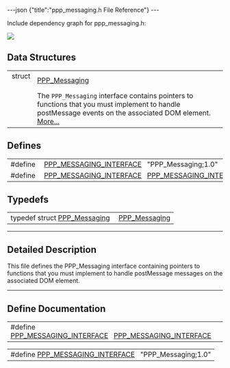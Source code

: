 ---json {"title":"ppp\_messaging.h File Reference"} ---

Include dependency graph for ppp\_messaging.h:

![](/docs/native-client/pepper_stable/c/ppp__messaging_8h__incl.png)

Data Structures
---------------

<table><tbody><tr class="odd"><td style="text-align: right;">struct  </td><td><a href="/docs/native-client/pepper_stable/c/struct_p_p_p___messaging__1__0/" class="el">PPP_Messaging</a></td></tr><tr class="even"><td style="text-align: right;"> </td><td>The <code>PPP_Messaging</code> interface contains pointers to functions that you must implement to handle postMessage events on the associated DOM element. <a href="/docs/native-client/pepper_stable/c/struct_p_p_p___messaging__1__0#details">More...</a><br />
</td></tr></tbody></table>

Defines
-------

<table><tbody><tr class="odd"><td style="text-align: right;">#define </td><td><a href="/docs/native-client/pepper_stable/c/ppp__messaging_8h#a2b15920cef3b0b108e4e08ae39ba0b2b" class="el">PPP_MESSAGING_INTERFACE</a>   "PPP_Messaging;1.0"</td></tr><tr class="even"><td style="text-align: right;">#define </td><td><a href="/docs/native-client/pepper_stable/c/ppp__messaging_8h#a7ea9cbd07fe30bc0d6e3a71a02d7adbb" class="el">PPP_MESSAGING_INTERFACE</a>   <a href="/docs/native-client/pepper_stable/c/ppp__messaging_8h#a2b15920cef3b0b108e4e08ae39ba0b2b" class="el">PPP_MESSAGING_INTERFACE</a></td></tr></tbody></table>

Typedefs
--------

<table><tbody><tr class="odd"><td style="text-align: right;">typedef struct <a href="/docs/native-client/pepper_stable/c/struct_p_p_p___messaging__1__0/" class="el">PPP_Messaging</a> </td><td><a href="/docs/native-client/pepper_stable/c/group___interfaces#ga1b4374f30360ab34679a159083db7e4d" class="el">PPP_Messaging</a></td></tr></tbody></table>

------------------------------------------------------------------------

<span id="details" class="anchor" style="margin: 0;"></span>

Detailed Description
--------------------

This file defines the PPP\_Messaging interface containing pointers to functions that you must implement to handle postMessage messages on the associated DOM element.

------------------------------------------------------------------------

Define Documentation
--------------------

<span id="a7ea9cbd07fe30bc0d6e3a71a02d7adbb" class="anchor" style="margin: 0;"></span>

<table><tbody><tr class="odd"><td>#define <a href="/docs/native-client/pepper_stable/c/ppp__messaging_8h#a7ea9cbd07fe30bc0d6e3a71a02d7adbb" class="el">PPP_MESSAGING_INTERFACE</a>   <a href="/docs/native-client/pepper_stable/c/ppp__messaging_8h#a2b15920cef3b0b108e4e08ae39ba0b2b" class="el">PPP_MESSAGING_INTERFACE</a></td></tr></tbody></table>

<span id="a2b15920cef3b0b108e4e08ae39ba0b2b" class="anchor" style="margin: 0;"></span>

<table><tbody><tr class="odd"><td>#define <a href="/docs/native-client/pepper_stable/c/ppp__messaging_8h#a2b15920cef3b0b108e4e08ae39ba0b2b" class="el">PPP_MESSAGING_INTERFACE</a>   "PPP_Messaging;1.0"</td></tr></tbody></table>
